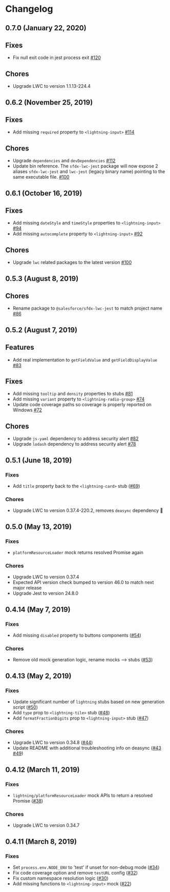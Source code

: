 # Changelog

## 0.7.0 (January 22, 2020)

## Fixes

- Fix null exit code in jest process exit [#120](https://github.com/salesforce/sfdx-lwc-jest/pull/120)

## Chores

- Upgrade LWC to version 1.1.13-224.4

## 0.6.2 (November 25, 2019)

## Fixes

- Add missing `required` property to `<lightning-input>` [#114](https://github.com/salesforce/sfdx-lwc-jest/pull/114)

## Chores

- Upgrade `dependencies` and `devDependencies` [#112](https://github.com/salesforce/sfdx-lwc-jest/pull/112)
- Update bin reference. The `sfdx-lwc-jest` package will now expose 2 aliases `sfdx-lwc-jest` and `lwc-jest` (legacy binary name) pointing to the same executable file. [#100](https://github.com/salesforce/sfdx-lwc-jest/pull/100)

## 0.6.1 (October 16, 2019)

## Fixes

- Add missing `dateStyle` and `timeStyle` properties to `<lightning-input>` [#94](https://github.com/salesforce/sfdx-lwc-jest/pull/94)
- Add missing `autocomplete` property to `<lightning-input>` [#92](https://github.com/salesforce/sfdx-lwc-jest/pull/92)

## Chores

- Upgrade `lwc` related packages to the latest version [#100](https://github.com/salesforce/sfdx-lwc-jest/pull/100)

## 0.5.3 (August 8, 2019)

## Chores

- Rename package to `@salesforce/sfdx-lwc-jest` to match project name [#86](https://github.com/salesforce/sfdx-lwc-jest/pull/86)

## 0.5.2 (August 7, 2019)

## Features

- Add real implementation to `getFieldValue` and `getFieldDisplayValue` [#83](https://github.com/salesforce/sfdx-lwc-jest/pull/83)

## Fixes

- Add missing `tooltip` and `density` properties to stubs [#81](https://github.com/salesforce/sfdx-lwc-jest/pull/81)
- Add missing `variant` property to `<lightning-radio-group>` [#74](https://github.com/salesforce/sfdx-lwc-jest/pull/74)
- Update code coverage paths so coverage is properly reported on Windows [#72](https://github.com/salesforce/sfdx-lwc-jest/pull/72)

## Chores

- Upgrade `js-yaml` dependency to address security alert [#82](https://github.com/salesforce/sfdx-lwc-jest/pull/82)
- Upgrade `lodash` dependency to address security alert [#78](https://github.com/salesforce/sfdx-lwc-jest/pull/78)

## 0.5.1 (June 18, 2019)

### Fixes

- Add `title` property back to the `<lightning-card>` stub ([#69](https://github.com/salesforce/lwc-jest/pull/69))

### Chores

- Upgrade LWC to version 0.37.4-220.2, removes `deasync` dependency :tada:

## 0.5.0 (May 13, 2019)

### Fixes

- `platformResourceLoader` mock returns resolved Promise again

### Chores

- Upgrade LWC to version 0.37.4
- Expected API version check bumped to version 46.0 to match next major release
- Upgrade Jest to version 24.8.0

## 0.4.14 (May 7, 2019)

### Fixes

- Add missing `disabled` property to buttons components ([#54](https://github.com/salesforce/lwc-jest/pull/54))

### Chores

- Remove old mock generation logic, rename mocks --> stubs ([#53](https://github.com/salesforce/lwc-jest/pull/53))

## 0.4.13 (May 2, 2019)

### Fixes

- Update significant number of `lightning` stubs based on new generation script ([#50](https://github.com/salesforce/lwc-jest/pull/50))
- Add `type` prop to `<lightning-tile>` stub ([#48](https://github.com/salesforce/lwc-jest/pull/48))
- Add `formatFractionDigits` prop to `<lightning-input>` stub ([#47](https://github.com/salesforce/lwc-jest/pull/47))

### Chores

- Upgrade LWC to version 0.34.8  ([#44](https://github.com/salesforce/lwc-jest/pull/44))
- Update README with additional troubleshooting info on deasync ([#43](https://github.com/salesforce/lwc-jest/pull/43) [#49](https://github.com/salesforce/lwc-jest/pull/49))

## 0.4.12 (March 11, 2019)

### Fixes

- `lightning/platformResourceLoader` mock APIs to return a resolved Promise ([#38](https://github.com/salesforce/lwc-jest/pull/38))

### Chores

- Upgrade LWC to version 0.34.7

## 0.4.11 (March 8, 2019)

### Fixes

- Set `process.env.NODE_ENV` to 'test' if unset for non-debug mode ([#34](https://github.com/salesforce/lwc-jest/pull/34))
- Fix code coverage option and remove `testURL` config ([#32](https://github.com/salesforce/lwc-jest/pull/32))
- Fix custom namespace resolution logic ([#30](https://github.com/salesforce/lwc-jest/pull/30))
- Add missing functions to `<lightning-input>` mock ([#22](https://github.com/salesforce/lwc-jest/pull/22))

